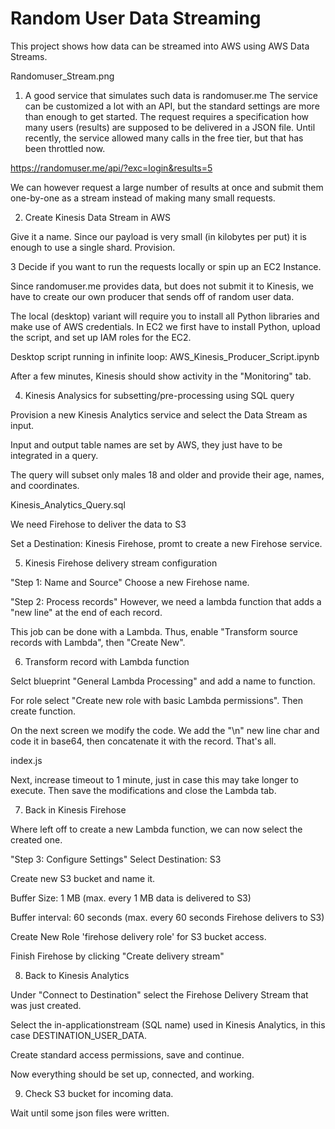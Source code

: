 # Random User Data Streaming

This project shows how data can be streamed into AWS using AWS Data Streams.


Randomuser_Stream.png



1. A good service that simulates such data is randomuser.me The service can be customized a lot with an API, but the standard settings are more than enough to get started.
The request requires a specification how many users (results) are supposed to be delivered in a JSON file.
Until recently, the service allowed many calls in the free tier, but that has been throttled now.

https://randomuser.me/api/?exc=login&results=5

We can however request a large number of results at once and submit them one-by-one as a stream instead of making many small requests.


2. Create Kinesis Data Stream in AWS

Give it a name. Since our payload is very small (in kilobytes per put) it is enough to use a single shard. Provision.



3 Decide if you want to run the requests locally or spin up an EC2 Instance.

Since randomuser.me provides data, but does not submit it to Kinesis, we have to create our own producer that sends off of random user data.

The local (desktop) variant will require you to install all Python libraries and make use of AWS credentials. In EC2 we first have to install Python, upload the script, and set up IAM roles for the EC2.

Desktop script running in infinite loop: AWS_Kinesis_Producer_Script.ipynb

After a few minutes, Kinesis should show activity in the "Monitoring" tab.



4. Kinesis Analysics for subsetting/pre-processing using SQL query

Provision a new Kinesis Analytics service and select the Data Stream as input.

Input and output table names are set by AWS, they just have to be integrated in a query.

The query will subset only males 18 and older and provide their age, names, and coordinates.

Kinesis_Analytics_Query.sql

We need Firehose to deliver the data to S3

Set a Destination: Kinesis Firehose, promt to create a new Firehose service.



5. Kinesis Firehose delivery stream configuration

"Step 1: Name and Source" Choose a new Firehose name.

"Step 2: Process records" However, we need a lambda function that adds a "new line" at the end of each record.

This job can be done with a Lambda. Thus, enable "Transform source records with Lambda", then "Create New".



6. Transform record with Lambda function

Selct blueprint "General Lambda Processing" and add a name to function.

For role select "Create new role with basic Lambda permissions". Then create function.

On the next screen we modify the code. We add the "\n" new line char and code it in base64, then concatenate it with the record. That's all.

index.js

Next, increase timeout to 1 minute, just in case this may take longer to execute. Then save the modifications and close the Lambda tab.



7. Back in Kinesis Firehose

Where left off to create a new Lambda function, we can now select the created one.

"Step 3: Configure Settings" Select Destination: S3

Create new S3 bucket and name it.

Buffer Size: 1 MB (max. every 1 MB data is delivered to S3)

Buffer interval: 60 seconds (max. every 60 seconds Firehose delivers to S3)

Create New Role 'firehose delivery role' for S3 bucket access.

Finish Firehose by clicking "Create delivery stream"


8. Back to Kinesis Analytics

Under "Connect to Destination" select the Firehose Delivery Stream that was just created.

Select the in-applicationstream (SQL name) used in Kinesis Analytics, in this case DESTINATION_USER_DATA.

Create standard access permissions, save and continue.

Now everything should be set up, connected, and working.


9. Check S3 bucket for incoming data.

Wait until some json files were written.

